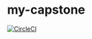 # my-capstone
[![CircleCI](https://circleci.com/gh/mostafaabdalla/my-capstone/tree/main.svg?style=svg)](https://circleci.com/gh/mostafaabdalla/my-capstone/tree/main)